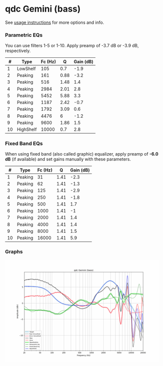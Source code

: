 # qdc Gemini (bass)
See [usage instructions](https://github.com/jaakkopasanen/AutoEq#usage) for more options and info.

### Parametric EQs
You can use filters 1-5 or 1-10. Apply preamp of -3.7 dB or -3.9 dB, respectively.

|   # | Type      |   Fc (Hz) |    Q |   Gain (dB) |
|-----|-----------|-----------|------|-------------|
|   1 | LowShelf  |       105 | 0.7  |        -1.9 |
|   2 | Peaking   |       161 | 0.88 |        -3.2 |
|   3 | Peaking   |       516 | 1.48 |         1.4 |
|   4 | Peaking   |      2984 | 2.01 |         2.8 |
|   5 | Peaking   |      5452 | 5.88 |         3.3 |
|   6 | Peaking   |      1187 | 2.42 |        -0.7 |
|   7 | Peaking   |      1792 | 3.09 |         0.6 |
|   8 | Peaking   |      4476 | 6    |        -1.2 |
|   9 | Peaking   |      9600 | 1.86 |         1.5 |
|  10 | HighShelf |     10000 | 0.7  |         2.8 |

### Fixed Band EQs
When using fixed band (also called graphic) equalizer, apply preamp of **-6.0 dB** (if available) and set gains manually with these parameters.

|   # | Type    |   Fc (Hz) |    Q |   Gain (dB) |
|-----|---------|-----------|------|-------------|
|   1 | Peaking |        31 | 1.41 |        -2.3 |
|   2 | Peaking |        62 | 1.41 |        -1.3 |
|   3 | Peaking |       125 | 1.41 |        -2.9 |
|   4 | Peaking |       250 | 1.41 |        -1.8 |
|   5 | Peaking |       500 | 1.41 |         1.7 |
|   6 | Peaking |      1000 | 1.41 |        -1   |
|   7 | Peaking |      2000 | 1.41 |         1.4 |
|   8 | Peaking |      4000 | 1.41 |         1.4 |
|   9 | Peaking |      8000 | 1.41 |         1.5 |
|  10 | Peaking |     16000 | 1.41 |         5.9 |

### Graphs
![](./qdc%20Gemini%20(bass).png)
